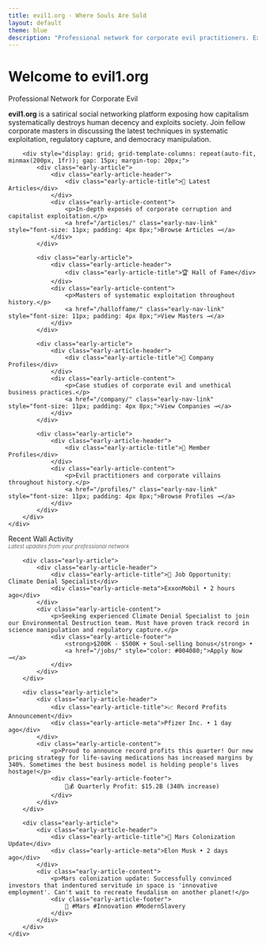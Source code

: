 ```yaml
---
title: evil1.org - Where Souls Are Sold
layout: default
theme: blue
description: "Professional network for corporate evil practitioners. Exposing capitalism's systematic destruction of human decency through satirical social networking."
---
```


# Welcome to evil1.org

<div class="early-section">
    <div class="early-section-header">Professional Network for Corporate Evil</div>
    <div class="early-section-content">
        <p><strong>evil1.org</strong> is a satirical social networking platform exposing how capitalism systematically destroys human decency and exploits society. Join fellow corporate masters in discussing the latest techniques in systematic exploitation, regulatory capture, and democracy manipulation.</p>
        
        <div style="display: grid; grid-template-columns: repeat(auto-fit, minmax(200px, 1fr)); gap: 15px; margin-top: 20px;">
            <div class="early-article">
                <div class="early-article-header">
                    <div class="early-article-title">📰 Latest Articles</div>
                </div>
                <div class="early-article-content">
                    <p>In-depth exposés of corporate corruption and capitalist exploitation.</p>
                    <a href="/articles/" class="early-nav-link" style="font-size: 11px; padding: 4px 8px;">Browse Articles →</a>
                </div>
            </div>
            
            <div class="early-article">
                <div class="early-article-header">
                    <div class="early-article-title">🏆 Hall of Fame</div>
                </div>
                <div class="early-article-content">
                    <p>Masters of systematic exploitation throughout history.</p>
                    <a href="/halloffame/" class="early-nav-link" style="font-size: 11px; padding: 4px 8px;">View Masters →</a>
                </div>
            </div>
            
            <div class="early-article">
                <div class="early-article-header">
                    <div class="early-article-title">🏢 Company Profiles</div>
                </div>
                <div class="early-article-content">
                    <p>Case studies of corporate evil and unethical business practices.</p>
                    <a href="/company/" class="early-nav-link" style="font-size: 11px; padding: 4px 8px;">View Companies →</a>
                </div>
            </div>
            
            <div class="early-article">
                <div class="early-article-header">
                    <div class="early-article-title">👥 Member Profiles</div>
                </div>
                <div class="early-article-content">
                    <p>Evil practitioners and corporate villains throughout history.</p>
                    <a href="/profiles/" class="early-nav-link" style="font-size: 11px; padding: 4px 8px;">Browse Profiles →</a>
                </div>
            </div>
        </div>
    </div>
</div>

<div class="early-section">
    <div class="early-section-header">Recent Wall Activity</div>
    <div class="early-section-content">
        <div style="font-size: 11px; color: #666; margin-bottom: 15px; font-style: italic;">Latest updates from your professional network</div>
        
        <div class="early-article">
            <div class="early-article-header">
                <div class="early-article-title">💼 Job Opportunity: Climate Denial Specialist</div>
                <div class="early-article-meta">ExxonMobil • 2 hours ago</div>
            </div>
            <div class="early-article-content">
                <p>Seeking experienced Climate Denial Specialist to join our Environmental Destruction team. Must have proven track record in science manipulation and regulatory capture.</p>
                <div class="early-article-footer">
                    <strong>$200K - $500K + Soul-selling bonus</strong> • 
                    <a href="/jobs/" style="color: #004080;">Apply Now →</a>
                </div>
            </div>
        </div>
        
        <div class="early-article">
            <div class="early-article-header">
                <div class="early-article-title">📈 Record Profits Announcement</div>
                <div class="early-article-meta">Pfizer Inc. • 1 day ago</div>
            </div>
            <div class="early-article-content">
                <p>Proud to announce record profits this quarter! Our new pricing strategy for life-saving medications has increased margins by 340%. Sometimes the best business model is holding people's lives hostage!</p>
                <div class="early-article-footer">
                    💊💰 Quarterly Profit: $15.2B (340% increase)
                </div>
            </div>
        </div>
        
        <div class="early-article">
            <div class="early-article-header">
                <div class="early-article-title">🚀 Mars Colonization Update</div>
                <div class="early-article-meta">Elon Musk • 2 days ago</div>
            </div>
            <div class="early-article-content">
                <p>Mars colonization update: Successfully convinced investors that indentured servitude in space is 'innovative employment'. Can't wait to recreate feudalism on another planet!</p>
                <div class="early-article-footer">
                    🚀 #Mars #Innovation #ModernSlavery
                </div>
            </div>
        </div>
    </div>
</div>
